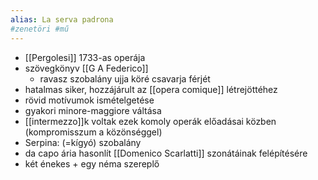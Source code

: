 ```yaml
---
alias: La serva padrona
#zenetöri #mű
---
```

- [[Pergolesi]] 1733-as operája
- szövegkönyv [[G A Federico]]
	- ravasz szobalány ujja köré csavarja férjét
- hatalmas siker, hozzájárult az [[opera comique]] létrejöttéhez
- rövid motívumok ismételgetése
- gyakori minore-maggiore váltása
- [[intermezzo]]k voltak ezek komoly operák előadásai közben (kompromisszum a közönséggel)
- Serpina: (=kígyó) szobalány
- da capo ária hasonlít [[Domenico Scarlatti]] szonátáinak felépítésére
- két énekes + egy néma szereplő